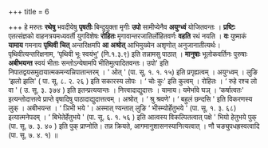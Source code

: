 +++
title = 6

+++
हे मरुतः **रथेषु** भवदीयेषु **पृषतीः** बिन्दुयुक्ता मृगीः **उपो** सामीप्येनैव **अयुग्ध्वं** योजितवन्तः । **प्रष्टिः** एतत्संज्ञको वाहनत्रयमध्यवर्ती युगविशेषः **रोहितः** मृगावान्तरजातिर्लोहितवर्णः **वहति** रथं नयति । **वः** युष्माकं **यामाय** गमनाय **पृथिवी** **चित्** अन्तरिक्षमपि **आ** **अश्रोत्** आभिमुख्येन अशृणोत् अनुजानातीत्यर्थः। पृथिवीत्यन्तरिक्षनाम, ‘पृथिवी भूः स्वयंभु' (नि.१.३.९) इति तन्नामसु पाठात् । **मानुषाः** भूलोकवर्तिनः पुरुषाः **अबीभयन्त** स्वयं भीताः सन्तोऽन्येषामपि भीतिमुत्पादितवन्तः। उपो' इति निपातद्वयसमुदायात्मकमन्यन्निपातान्तरम् । ' ओत् ' (पा. सू. १. १. १५) इति प्रगृह्यत्वम् । अयुग्ध्वम् । लुङि ‘झलो झलि' ( पा. सू. ८. २. २६ ) इति सकारस्य लोपः ।  ‘ चोः कुः' इति कुत्वम् । रोहितः ।  ‘ रुहे रश्च लो वा ' ( उ. सू. ३. ३७४ ) इति इतन्प्रत्ययान्तः । नित्त्वादाद्युदात्तः । यामाय। यमेर्भावे घञ् । ‘कर्षात्वतः' इत्यन्तोदात्तत्वे प्राप्ते वृषादिषु पाठादाद्युदात्तत्वम् । अश्रोत् ।  ‘ श्रु श्रवणे'।  ‘ बहुलं छन्दसि ' इति विकरणस्य लुक् । अबीभयन्त ।  ‘ ञिभी भये '। अस्मात् ण्यन्तात् लुङि ‘ भीस्म्योर्हेतुभये ' (पा. सू. १. ३. ६८) इत्यात्मनेपदम् ।  ‘ बिभेतेर्हेतुभये ' (पा. सू. ६. १. ५६ ) इति आत्वस्य विकल्पितत्वात् पक्षे ' भियो हेतुभये पुक् (पा. सू. ७. ३. ४० ) इति पुक् प्राप्नोति। तन्न क्रियते, आगमानुशासनस्यानित्यत्वात् । णौ चङ्युपधह्रस्वत्वादि (पा. सू. ७. ४. १) ॥